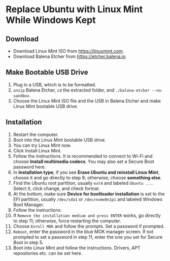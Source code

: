 # Replace Ubuntu with Linux Mint While Windows Kept

## Download
- Download Linux Mint ISO from <https://linuxmint.com>.
- Download Balena Etcher from <https://etcher.balena.io>.

## Make Bootable USB Drive
1. Plug in a USB, which is to be formatted.
2. `unzip` Balena Etcher, `cd` the extracted folder, and `./balena-etcher --no-sandbox`.
3. Choose the Linux Mint ISO file and the USB in Balena Etcher and make Linux Mint bootable USB drive.

## Installation
1. Restart the computer.
2. Boot into the Linux Mint bootable USB drive.
3. You can try Linux Mint now.
4. Click Install Linux Mint.
5. Follow the instructions. It is recommended to connect to Wi-Fi and choose **Install multimedia codecs**. You may also set a Secure Boot password here.
6. In **Installation type**, if you see **Erase Ubuntu and reinstall Linux Mint**, choose it and go directly to step 9; otherwise, choose **something else**.
7. Find the Ubuntu root partition, usually `ext4` and labeled `Ubuntu ...`. Select it, click change, and check format.
8. At the bottom, make sure **Device for bootloader installation** is set to the EFI partition, usually `/dev/sda1` or `/dev/nvme0n1p1` and labeled Windows Boot Manager.
9. Follow the instructions.
10. If `Remove the installation medium and press ENTER` works, go directly to step 11; otherwise, force restarting the computer.
11. Choose `Enroll MOK` and follow the prompts. Set a password if prompted.
12. `Reboot`, enter the password in the blue MOK manager screen. If not prompted to set a password in step 11, enter the one you set for Secure Boot in step 5.
13. Boot into Linux Mint and follow the instructions. Drivers, APT repositories etc. can be set here.
